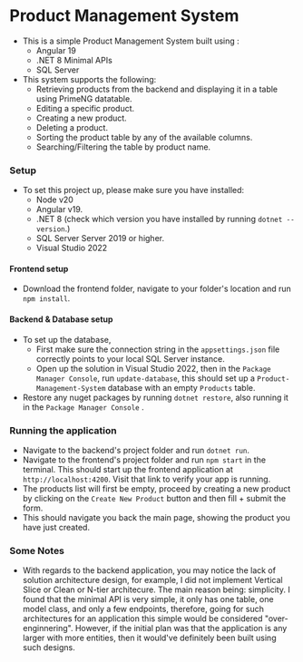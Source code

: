 # Product Management System
- This is a simple Product Management System built using :
  - Angular 19
  - .NET 8 Minimal APIs 
  - SQL Server
- This system supports the following:
  - Retrieving products from the backend and displaying it in a table using PrimeNG datatable.
  - Editing a specific product.
  - Creating a new product.
  - Deleting a product.
  - Sorting the product table by any of the available columns.
  - Searching/Filtering the table by product name.

 ### Setup
 - To set this project up, please make sure you have installed:
     - Node v20
     - Angular v19.
     - .NET 8 (check which version you have installed by running `dotnet --version`.)
     - SQL Server Server 2019 or higher.
     - Visual Studio 2022
#### Frontend setup
- Download the frontend folder, navigate to your folder's location and run `npm install`.
#### Backend & Database setup
- To set up the database,
    - First make sure the connection string in the `appsettings.json` file correctly points to your local SQL Server instance.
    - Open up the solution in Visual Studio 2022, then in the `Package Manager Console`, run `update-database`, this should set up a `Product-Management-System` database with an empty `Products` table.
- Restore any nuget packages by running `dotnet restore`, also running it in the `Package Manager Console` .

### Running the application
- Navigate to the backend's project folder and run `dotnet run`.
- Navigate to the frontend's project folder and run `npm start` in the terminal. This should start up the frontend application at `http://localhost:4200`. Visit that link to verify your app is running.
- The products list will first be empty, proceed by creating a new product by clicking on the `Create New Product` button and then fill + submit the form.
- This should navigate you back the main page, showing the product you have just created.

### Some Notes
- With regards to the backend application, you may notice the lack of solution architecture design, for example, I did not implement Vertical Slice or Clean or N-tier architecure. The main reason being: simplicity. I found that the minimal API is very simple, it only has one table, one model class, and only a few endpoints, therefore, going for such architectures for an application this simple would be considered "over-enginnering". However, if the initial plan was that the application is any larger with more entities, then it would've definitely been built using such designs. 
